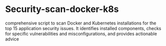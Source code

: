 # Security-scan-docker-k8s
comprehensive script to scan Docker and Kubernetes installations for the top 15 application security issues. It identifies installed components, checks for specific vulnerabilities and misconfigurations, and provides actionable advice
